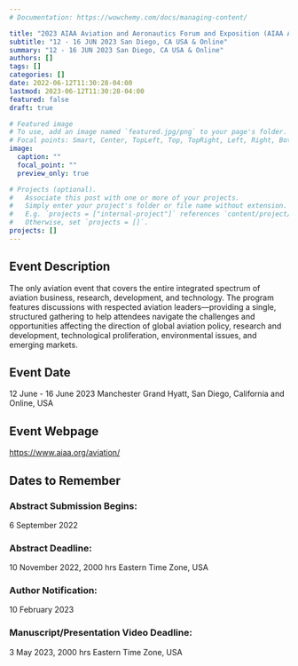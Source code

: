 ```yaml
---
# Documentation: https://wowchemy.com/docs/managing-content/

title: "2023 AIAA Aviation and Aeronautics Forum and Exposition (AIAA AVIATION Forum)"
subtitle: "12 - 16 JUN 2023 San Diego, CA USA & Online"
summary: "12 - 16 JUN 2023 San Diego, CA USA & Online"
authors: []
tags: []
categories: []
date: 2022-06-12T11:30:28-04:00
lastmod: 2023-06-12T11:30:28-04:00
featured: false
draft: true

# Featured image
# To use, add an image named `featured.jpg/png` to your page's folder.
# Focal points: Smart, Center, TopLeft, Top, TopRight, Left, Right, BottomLeft, Bottom, BottomRight.
image:
  caption: ""
  focal_point: ""
  preview_only: true

# Projects (optional).
#   Associate this post with one or more of your projects.
#   Simply enter your project's folder or file name without extension.
#   E.g. `projects = ["internal-project"]` references `content/project/deep-learning/index.md`.
#   Otherwise, set `projects = []`.
projects: []
---
```

## Event Description
The only aviation event that covers the entire integrated spectrum of aviation business, research, development, and technology. The program features discussions with respected aviation leaders—providing a single, structured gathering to help attendees navigate the challenges and opportunities affecting the direction of global aviation policy, research and development, technological proliferation, environmental issues, and emerging markets.
## Event Date
12 June - 16 June 2023
Manchester Grand Hyatt, San Diego, California and Online, USA
## Event Webpage
https://www.aiaa.org/aviation/

## Dates to Remember
### Abstract Submission Begins:
6 September 2022
### Abstract Deadline:
10 November 2022, 2000 hrs Eastern Time Zone, USA
### Author Notification:
10 February 2023
### Manuscript/Presentation Video Deadline:
3 May 2023, 2000 hrs Eastern Time Zone, USA
